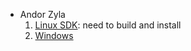 * Andor Zyla
  1. [Linux SDK](https://lima1.readthedocs.io/en/latest/camera/andor3/doc/): need to build and install
  1. [Windows](https://www.scivision.dev/andor-neo-windows-sdk3-install/)
